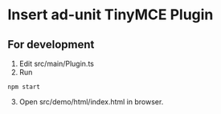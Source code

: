 # Insert ad-unit TinyMCE Plugin

## For development
1. Edit src/main/Plugin.ts
2. Run
```
npm start
```
3. Open src/demo/html/index.html in browser.
